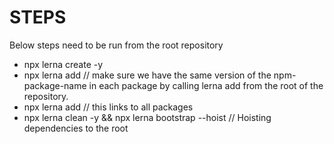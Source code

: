 # STEPS

Below steps need to be run from the root repository

- npx lerna create <package-name> -y
- npx lerna add <npm-page-name> // make sure we have the same version of the npm-package-name in each package by calling lerna add from the root of the repository.
- npx lerna add <package-name> // this links <package-name> to all packages
- npx lerna clean -y && npx lerna bootstrap --hoist // Hoisting dependencies to the root
